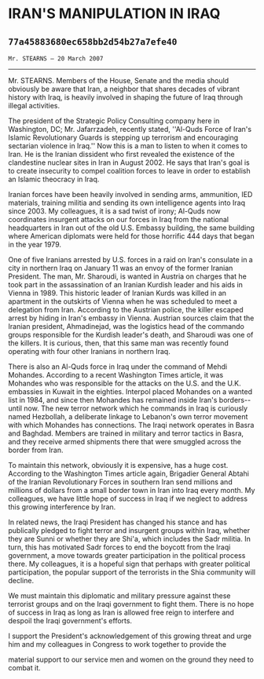 # IRAN'S MANIPULATION IN IRAQ
## `77a45883680ec658bb2d54b27a7efe40`
`Mr. STEARNS — 20 March 2007`

---


Mr. STEARNS. Members of the House, Senate and the media should 
obviously be aware that Iran, a neighbor that shares decades of vibrant 
history with Iraq, is heavily involved in shaping the future of Iraq 
through illegal activities.

The president of the Strategic Policy Consulting company here in 
Washington, DC; Mr. Jafarrzadeh, recently stated, ''Al-Quds Force of 
Iran's Islamic Revolutionary Guards is stepping up terrorism and 
encouraging sectarian violence in Iraq.'' Now this is a man to listen 
to when it comes to Iran. He is the Iranian dissident who first 
revealed the existence of the clandestine nuclear sites in Iran in 
August 2002. He says that Iran's goal is to create insecurity to compel 
coalition forces to leave in order to establish an Islamic theocracy in 
Iraq.

Iranian forces have been heavily involved in sending arms, 
ammunition, IED materials, training militia and sending its own 
intelligence agents into Iraq since 2003. My colleagues, it is a sad 
twist of irony; Al-Quds now coordinates insurgent attacks on our forces 
in Iraq from the national headquarters in Iran out of the old U.S. 
Embassy building, the same building where American diplomats were held 
for those horrific 444 days that began in the year 1979.

One of five Iranians arrested by U.S. forces in a raid on Iran's 
consulate in a city in northern Iraq on January 11 was an envoy of the 
former Iranian President. The man, Mr. Sharoudi, is wanted in Austria 
on charges that he took part in the assassination of an Iranian Kurdish 
leader and his aids in Vienna in 1989. This historic leader of Iranian 
Kurds was killed in an apartment in the outskirts of Vienna when he was 
scheduled to meet a delegation from Iran. According to the Austrian 
police, the killer escaped arrest by hiding in Iran's embassy in 
Vienna. Austrian sources claim that the Iranian president, Ahmadinejad, 
was the logistics head of the commando groups responsible for the 
Kurdish leader's death, and Sharoudi was one of the killers. It is 
curious, then, that this same man was recently found operating with 
four other Iranians in northern Iraq.

There is also an Al-Quds force in Iraq under the command of Mehdi 
Mohandes. According to a recent Washington Times article, it was 
Mohandes who was responsible for the attacks on the U.S. and the U.K. 
embassies in Kuwait in the eighties. Interpol placed Mohandes on a 
wanted list in 1984, and since then Mohandes has remained inside Iran's 
borders--until now. The new terror network which he commands in Iraq is 
curiously named Hezbollah, a deliberate linkage to Lebanon's own terror 
movement with which Mohandes has connections. The Iraqi network 
operates in Basra and Baghdad. Members are trained in military and 
terror tactics in Basra, and they receive armed shipments there that 
were smuggled across the border from Iran.

To maintain this network, obviously it is expensive, has a huge cost. 
According to the Washington Times article again, Brigadier General 
Abtahi of the Iranian Revolutionary Forces in southern Iran send 
millions and millions of dollars from a small border town in Iran into 
Iraq every month. My colleagues, we have little hope of success in Iraq 
if we neglect to address this growing interference by Iran.

In related news, the Iraqi President has changed his stance and has 
publically pledged to fight terror and insurgent groups within Iraq, 
whether they are Sunni or whether they are Shi'a, which includes the 
Sadr militia. In turn, this has motivated Sadr forces to end the 
boycott from the Iraqi government, a move towards greater participation 
in the political process there. My colleagues, it is a hopeful sign 
that perhaps with greater political participation, the popular support 
of the terrorists in the Shia community will decline.

We must maintain this diplomatic and military pressure against these 
terrorist groups and on the Iraqi government to fight them. There is no 
hope of success in Iraq as long as Iran is allowed free reign to 
interfere and despoil the Iraqi government's efforts.

I support the President's acknowledgement of this growing threat and 
urge him and my colleagues in Congress to work together to provide the


material support to our service men and women on the ground they need 
to combat it.

